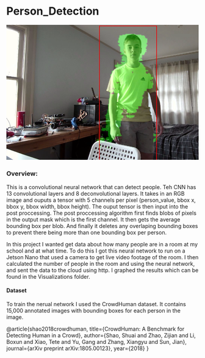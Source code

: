 # Person_Detection
 
![PersonDetectorNet in action](demo_person_detector_net.jpg)

### Overview:
This is a convolutional neural network that can detect people. Teh CNN has 13 convolutional layers and 8 deconvolutional layers. It takes in an RGB image and ouputs a tensor with 5 channels per pixel (person_value, bbox x, bbox y, bbox width, bbox height). The ouput tensor is then input into the post proccessing. The post proccessing algorithm first finds blobs of pixels in the output mask which is the first channel. It then gets the average bounding box per blob. And finally it deletes any overlaping bounding boxes to prevent there being more than one bounding box per person.

In this project I wanted get data about how many people are in a room at my school and at what time. To do this I got this neural network to run on a Jetson Nano that used a camera to get live video footage of the room. I then calculated the number of people in the room and using the neural network, and sent the data to the cloud using http. I graphed the results which can be found in the Visualizations folder.

#### Dataset
To train the nerual network I used the CrowdHuman dataset. It contains 15,000 annotated images with bounding boxes for each person in the image.

@article{shao2018crowdhuman,
    title={CrowdHuman: A Benchmark for Detecting Human in a Crowd},
    author={Shao, Shuai and Zhao, Zijian and Li, Boxun and Xiao, Tete and Yu, Gang and Zhang, Xiangyu and Sun, Jian},
    journal={arXiv preprint arXiv:1805.00123},
    year={2018}
  }
